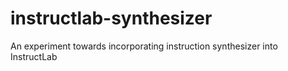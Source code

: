 # instructlab-synthesizer
An experiment towards incorporating instruction synthesizer into  InstructLab

